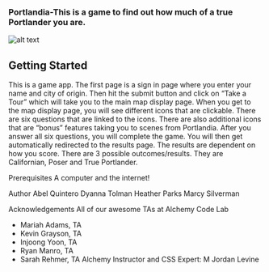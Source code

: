 ### Portlandia-This is a game to find out how much of a true Portlander you are. 

![alt text](https://github.com/teamtophat/teamtophat.github.io/blob/master/portlandia-photo.png)

## Getting Started
This is a game app. The first page is a sign in page where you enter your name and city of origin. Then hit the submit button and click on “Take a Tour” which will take you to the main map display page. 
When you get to the map display page, you will see different icons that are clickable. There are six questions that are linked to the icons. There are also additional icons that are “bonus” features taking you to scenes from Portlandia. 
After you answer all six questions, you will complete the game. You will then get automatically redirected to the results page.
The results are dependent on how you score. There are 3 possible outcomes/results. They are Californian, Poser and True Portlander.

Prerequisites
A computer and the internet!

Author
Abel Quintero
Dyanna Tolman
Heather Parks
Marcy Silverman

Acknowledgements
All of our awesome TAs at Alchemy Code Lab 
* Mariah Adams, TA
* Kevin Grayson, TA
* Injoong Yoon, TA
* Ryan Manro, TA
* Sarah Rehmer, TA
Alchemy Instructor and CSS Expert: M Jordan Levine